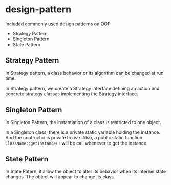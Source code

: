 # design-pattern
Included commonly used design patterns on OOP

* Strategy Pattern
* Singleton Pattern
* State Pattern

## Strategy Pattern
In Strategy pattern, a class behavior or its algorithm can be changed at run time.

In Strategy pattern, we create a Strategy interface defining an action and concrete strategy classes implementing the Strategy interface.

## Singleton Pattern
In Singleton Pattern, the instantiation of a class is restricted to one object.

In a Singleton class, there is a private static variable holding the instance. And the contructor is private to use. Also, a public static function ```ClassName::getInstance()``` will be call whenever to get the instance. 

## State Pattern
In State Patern, it allow the object to alter its bebavior when its internel state changes. The object will appear to change its class.